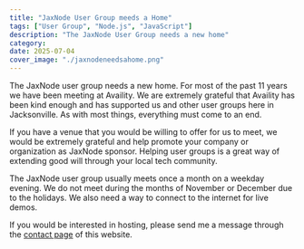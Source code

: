 ```yaml
---
title: "JaxNode User Group meeds a Home"
tags: ["User Group", "Node.js", "JavaScript"]
description: "The JaxNode User Group needs a new home"
category:
date: 2025-07-04
cover_image: "./jaxnodeneedsahome.png"
---
```


The JaxNode user group needs a new home. For most of the past 11 years we have been meeting at Availity. 
We are extremely grateful that Availity has been kind enough and has supported us and other user groups here in Jacksonville.
As with most things, everything must come to an end.

If you have a venue that you would be willing to offer for us to meet, we would be extremely grateful and help promote your company or organization as JaxNode sponsor. 
Helping user groups is a great way of extending good will through your local tech community.

The JaxNode user group usually meets once a month on a weekday evening. We do not meet during the months of November or December due to the holidays. We also need a way to connect to the internet for live demos.

If you would be interested in hosting, please send me a message through the [contact page](/contact) of this website.